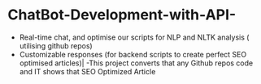 # ChatBot-Development-with-API-
- Real-time chat, and optimise our scripts for NLP and NLTK analysis ( utilising github repos)
- Customizable responses (for backend scripts to create perfect SEO optimised articles)| 
-This project converts that any Github repos code and IT shows that SEO Optimized Article
